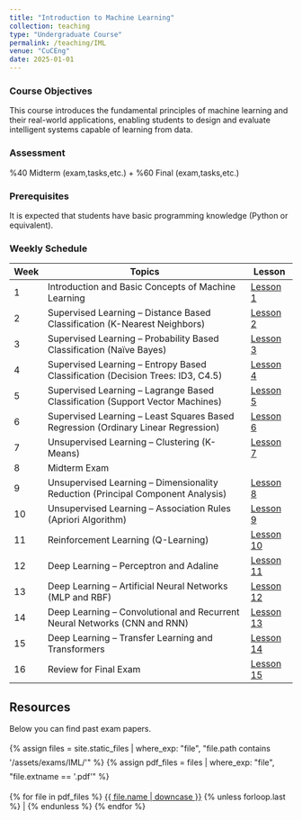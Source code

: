 ```yaml
---
title: "Introduction to Machine Learning"
collection: teaching
type: "Undergraduate Course"
permalink: /teaching/IML
venue: "CuCEng"
date: 2025-01-01
---
```


### Course Objectives
This course introduces the fundamental principles of machine learning and their real-world applications, enabling students to design and evaluate intelligent systems capable of learning from data.

### Assessment
%40 Midterm (exam,tasks,etc.) + %60 Final (exam,tasks,etc.)

### Prerequisites
It is expected that students have basic programming knowledge (Python or equivalent).

### Weekly Schedule
| Week | Topics | Lesson |
|------|---------|--------|
| 1 | Introduction and Basic Concepts of Machine Learning | [Lesson 1](https://youtube.com/watch?v=example1) |
| 2 | Supervised Learning – Distance Based Classification (K-Nearest Neighbors) | [Lesson 2](https://youtube.com/watch?v=example2) |
| 3 | Supervised Learning – Probability Based Classification (Naïve Bayes) | [Lesson 3](https://youtube.com/watch?v=example3) |
| 4 | Supervised Learning – Entropy Based Classification (Decision Trees: ID3, C4.5) | [Lesson 4](https://youtube.com/watch?v=example4) |
| 5 | Supervised Learning – Lagrange Based Classification (Support Vector Machines) | [Lesson 5](https://youtube.com/watch?v=example5) |
| 6 | Supervised Learning – Least Squares Based Regression (Ordinary Linear Regression) | [Lesson 6](https://youtube.com/watch?v=example6) |
| 7 | Unsupervised Learning – Clustering (K-Means) | [Lesson 7](https://youtube.com/watch?v=example7) |
| 8 | Midterm Exam |  |
| 9 | Unsupervised Learning – Dimensionality Reduction (Principal Component Analysis) | [Lesson 8](https://youtube.com/watch?v=example8) |
| 10 | Unsupervised Learning – Association Rules (Apriori Algorithm) | [Lesson 9](https://youtube.com/watch?v=example9) |
| 11 | Reinforcement Learning (Q-Learning) | [Lesson 10](https://youtube.com/watch?v=example10) |
| 12 | Deep Learning – Perceptron and Adaline | [Lesson 11](https://youtube.com/watch?v=example11) |
| 13 | Deep Learning – Artificial Neural Networks (MLP and RBF) | [Lesson 12](https://youtube.com/watch?v=example12) |
| 14 | Deep Learning – Convolutional and Recurrent Neural Networks (CNN and RNN) | [Lesson 13](https://youtube.com/watch?v=example13) |
| 15 | Deep Learning – Transfer Learning and Transformers | [Lesson 14](https://youtube.com/watch?v=example14) |
| 16 | Review for Final Exam | [Lesson 15](https://youtube.com/watch?v=example15) |

## Resources
Below you can find past exam papers.
<p style="line-height: 1.8;">
  {% assign files = site.static_files | where_exp: "file", "file.path contains '/assets/exams/IML/'" %}
  {% assign pdf_files = files | where_exp: "file", "file.extname == '.pdf'" %}

  {% for file in pdf_files %}
    <a href="{{ file.path | relative_url }}">{{ file.name | downcase }}</a>
    {% unless forloop.last %} | {% endunless %}
  {% endfor %}
</p>
